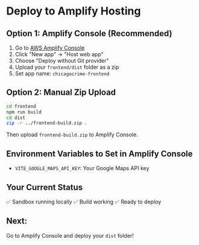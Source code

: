 # Deploy to Amplify Hosting

## Option 1: Amplify Console (Recommended)
1. Go to [AWS Amplify Console](https://console.aws.amazon.com/amplify/)
2. Click "New app" → "Host web app"
3. Choose "Deploy without Git provider"
4. Upload your `frontend/dist` folder as a zip
5. Set app name: `chicagocrime-frontend`

## Option 2: Manual Zip Upload
```bash
cd frontend
npm run build
cd dist
zip -r ../frontend-build.zip .
```
Then upload `frontend-build.zip` to Amplify Console.

## Environment Variables to Set in Amplify Console
- `VITE_GOOGLE_MAPS_API_KEY`: Your Google Maps API key

## Your Current Status
✅ Sandbox running locally
✅ Build working 
✅ Ready to deploy

## Next: 
Go to Amplify Console and deploy your `dist` folder!